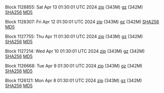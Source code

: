 Block 1128855: Sat Apr 13 01:30:01 UTC 2024 [zip](https://files.01coin.io/mainnet/2024-04-13/bootstrap.dat.zip) (343M) [gz](https://files.01coin.io/mainnet/2024-04-13/bootstrap.dat.tar.gz) (342M) [SHA256](https://files.01coin.io/mainnet/2024-04-13/sha256.txt) [MD5](https://files.01coin.io/mainnet/2024-04-13/md5.txt)

Block 1128307: Fri Apr 12 01:30:01 UTC 2024 [zip](https://files.01coin.io/mainnet/2024-04-12/bootstrap.dat.zip) (343M) [gz](https://files.01coin.io/mainnet/2024-04-12/bootstrap.dat.tar.gz) (342M) [SHA256](https://files.01coin.io/mainnet/2024-04-12/sha256.txt) [MD5](https://files.01coin.io/mainnet/2024-04-12/md5.txt)

Block 1127755: Thu Apr 11 01:30:01 UTC 2024 [zip](https://files.01coin.io/mainnet/2024-04-11/bootstrap.dat.zip) (343M) [gz](https://files.01coin.io/mainnet/2024-04-11/bootstrap.dat.tar.gz) (342M) [SHA256](https://files.01coin.io/mainnet/2024-04-11/sha256.txt) [MD5](https://files.01coin.io/mainnet/2024-04-11/md5.txt)

Block 1127214: Wed Apr 10 01:30:01 UTC 2024 [zip](https://files.01coin.io/mainnet/2024-04-10/bootstrap.dat.zip) (343M) [gz](https://files.01coin.io/mainnet/2024-04-10/bootstrap.dat.tar.gz) (342M) [SHA256](https://files.01coin.io/mainnet/2024-04-10/sha256.txt) [MD5](https://files.01coin.io/mainnet/2024-04-10/md5.txt)

Block 1126668: Tue Apr  9 01:30:01 UTC 2024 [zip](https://files.01coin.io/mainnet/2024-04-09/bootstrap.dat.zip) (343M) [gz](https://files.01coin.io/mainnet/2024-04-09/bootstrap.dat.tar.gz) (342M) [SHA256](https://files.01coin.io/mainnet/2024-04-09/sha256.txt) [MD5](https://files.01coin.io/mainnet/2024-04-09/md5.txt)

Block 1126121: Mon Apr  8 01:30:01 UTC 2024 [zip](https://files.01coin.io/mainnet/2024-04-08/bootstrap.dat.zip) (343M) [gz](https://files.01coin.io/mainnet/2024-04-08/bootstrap.dat.tar.gz) (342M) [SHA256](https://files.01coin.io/mainnet/2024-04-08/sha256.txt) [MD5](https://files.01coin.io/mainnet/2024-04-08/md5.txt)
